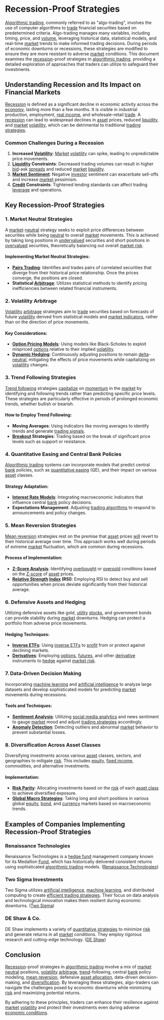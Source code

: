 # Recession-Proof Strategies

[Algorithmic trading](../a/algorithmic_trading.md), commonly referred to as "algo-trading", involves the use of computer algorithms to [trade](../t/trade.md) financial securities based on predetermined criteria. Algo-trading manages many variables, including timing, price, and [volume](../v/volume.md), leveraging historical data, statistical models, and real-time [market](../m/market.md) trends to make informed trading decisions. During periods of economic downturns or recessions, these strategies are modified to ensure they are more resistant to adverse [market](../m/market.md) conditions. This document examines the [recession](../r/recession.md)-proof strategies in [algorithmic trading](../a/algorithmic_trading.md), providing a detailed exploration of approaches that traders can utilize to safeguard their investments.

## Understanding Recession and Its Impact on Financial Markets

[Recession](../r/recession.md) is defined as a significant decline in economic activity across the [economy](../e/economy.md), lasting more than a few months. It is visible in industrial production, employment, [real income](../r/real_income.md), and wholesale-retail [trade](../t/trade.md). A [recession](../r/recession.md) can lead to widespread declines in [asset](../a/asset.md) prices, reduced [liquidity](../l/liquidity.md), and [market](../m/market.md) [volatility](../v/volatility.md), which can be detrimental to traditional [trading strategies](../t/trading_strategies.md).

### Common Challenges During a Recession
1. **Increased [Volatility](../v/volatility.md)**: [Market](../m/market.md) [volatility](../v/volatility.md) can spike, leading to unpredictable price movements.
2. **[Liquidity](../l/liquidity.md) Constraints**: Decreased trading volumes can result in higher [bid](../b/bid.md)-ask [spreads](../s/spreads.md) and reduced [market](../m/market.md) [liquidity](../l/liquidity.md).
3. **[Market Sentiment](../m/market_sentiment.md)**: Negative [investor](../i/investor.md) sentiment can exacerbate sell-offs and increase [market](../m/market.md) pessimism.
4. **[Credit](../c/credit.md) Constraints**: Tightened lending standards can affect trading [leverage](../l/leverage.md) and operations.

## Key Recession-Proof Strategies

### 1. Market Neutral Strategies
A [market](../m/market.md)-[neutral](../n/neutral.md) strategy seeks to exploit price differences between securities while being [neutral](../n/neutral.md) to overall [market](../m/market.md) movements. This is achieved by taking long positions in [undervalued](../u/undervalued.md) securities and short positions in [overvalued](../o/overvalued.md) securities, theoretically balancing out overall [market risk](../m/market_risk.md).

#### Implementing Market Neutral Strategies:
- **[Pairs Trading](../p/pairs_trading.md)**: Identifies and trades pairs of correlated securities that diverge from their historical price relationship. Once the prices converge, the positions are closed.
- **Statistical [Arbitrage](../a/arbitrage.md)**: Utilizes statistical methods to identify pricing inefficiencies between related financial instruments.

### 2. Volatility Arbitrage
[Volatility](../v/volatility.md) [arbitrage](../a/arbitrage.md) strategies aim to [trade](../t/trade.md) securities based on forecasts of future [volatility](../v/volatility.md) derived from statistical models and [market indicators](../m/market_indicators.md), rather than on the direction of price movements.

#### Key Considerations:
- **[Option Pricing Models](../o/option_pricing_models.md)**: Using models like Black-Scholes to exploit mispriced [options](../o/options.md) relative to their implied [volatility](../v/volatility.md).
- **[Dynamic Hedging](../d/dynamic_hedging.md)**: Continuously adjusting positions to remain [delta](../d/delta.md)-[neutral](../n/neutral.md), mitigating the effects of price movements while capitalizing on [volatility](../v/volatility.md) changes.

### 3. Trend Following Strategies
[Trend following](../t/trend_following.md) strategies [capitalize](../c/capitalize.md) on [momentum](../m/momentum.md) in the [market](../m/market.md) by identifying and following trends rather than predicting specific price levels. These strategies are particularly effective in periods of prolonged economic trends, whether bullish or bearish.

#### How to Employ Trend Following:
- **Moving Averages**: Using indicators like moving averages to identify trends and generate [trading signals](../t/trading_signals.md).
- **[Breakout](../b/breakout.md) Strategies**: Trading based on the break of significant price levels such as support or resistance.

### 4. Quantitative Easing and Central Bank Policies
[Algorithmic trading](../a/algorithmic_trading.md) systems can incorporate models that predict central [bank](../b/bank.md) policies, such as [quantitative easing](../q/quantitative_easing.md) (QE), and their impact on various [asset](../a/asset.md) classes.

#### Strategy Adaptation:
- **[Interest Rate Models](../i/interest_rate_models.md)**: Integrating macroeconomic indicators that influence central [bank](../b/bank.md) policy decisions.
- **Expectations Management**: Adjusting [trading algorithms](../t/trading_algorithms.md) to respond to announcements and policy changes.

### 5. Mean Reversion Strategies
[Mean reversion](../m/mean_reversion.md) strategies rest on the premise that [asset](../a/asset.md) prices [will](../w/will.md) revert to their historical average over time. This approach works well during periods of extreme [market](../m/market.md) fluctuation, which are common during recessions.

#### Process of Implementation:
- **[Z-Score Analysis](../z/z-score_analysis.md)**: Identifying [overbought](../o/overbought.md) or [oversold](../o/oversold.md) conditions based on the [Z-score](../z/z-score.md) of [asset](../a/asset.md) prices.
- **[Relative Strength](../r/relative_strength.md) [Index](../i/index_instrument.md) (RSI)**: Employing RSI to detect buy and sell opportunities when prices deviate significantly from their historical average.

### 6. Defensive Assets and Hedging
Utilizing defensive assets like gold, [utility](../u/utility.md) [stocks](../s/stock.md), and government bonds can provide stability during [market](../m/market.md) downturns. Hedging can protect a portfolio from adverse price movements.

#### Hedging Techniques:
- **[Inverse ETFs](../i/inverse_etfs.md)**: Using [inverse ETFs](../i/inverse_etfs.md) to [profit](../p/profit.md) from or protect against declining markets.
- **[Derivatives](../d/derivatives.md)**: Employing [options](../o/options.md), [futures](../f/futures.md), and other [derivative](../d/derivative.md) instruments to [hedge](../h/hedge.md) against [market risk](../m/market_risk.md).

### 7. Data-Driven Decision Making
Incorporating [machine learning](../m/machine_learning.md) and [artificial intelligence](../a/artificial_intelligence_in_trading.md) to analyze large datasets and develop sophisticated models for predicting [market](../m/market.md) movements during recessions.

#### Tools and Techniques:
- **[Sentiment Analysis](../s/sentiment_analysis.md)**: Utilizing [social media analytics](../s/social_media_analytics.md) and news sentiment to gauge [market](../m/market.md) mood and adjust [trading strategies](../t/trading_strategies.md) accordingly.
- **[Anomaly Detection](../a/anomaly_detection.md)**: Detecting outliers and abnormal [market](../m/market.md) behavior to prevent substantial losses.

### 8. Diversification Across Asset Classes
Diversifying investments across various [asset](../a/asset.md) classes, sectors, and geographies to mitigate [risk](../r/risk.md). This includes [equity](../e/equity.md), [fixed income](../f/fixed_income.md), commodities, and alternative investments.

#### Implementation:
- **[Risk Parity](../r/risk_parity.md)**: Allocating investments based on the [risk](../r/risk.md) of each [asset class](../a/asset_class.md) to achieve diversified exposure.
- **[Global Macro Strategies](../g/global_macro_strategies.md)**: Taking long and short positions in various global [equity](../e/equity.md), [bond](../b/bond.md), and [currency](../c/currency.md) markets based on macroeconomic trends.

## Examples of Companies Implementing Recession-Proof Strategies

### Renaissance Technologies
Renaissance Technologies is a [hedge fund](../h/hedge_fund.md) management company known for its Medallion [Fund](../f/fund.md), which has historically delivered consistent returns using sophisticated [algorithmic trading](../a/algorithmic_trading.md) models. ([Renaissance Technologies](https://www.rentec.com))

### Two Sigma Investments
Two Sigma utilizes [artificial intelligence](../a/artificial_intelligence_in_trading.md), [machine learning](../m/machine_learning.md), and distributed computing to create [efficient trading strategies](../e/efficient_trading_strategies.md). Their focus on data analysis and technological innovation makes them resilient during economic downturns. ([Two Sigma](https://www.twosigma.com))

### DE Shaw & Co.
DE Shaw implements a variety of [quantitative strategies](../q/quantitative_strategies_in_trading.md) to minimize [risk](../r/risk.md) and generate returns in all [market](../m/market.md) conditions. They employ rigorous research and cutting-edge technology. ([DE Shaw](https://www.deshaw.com))

## Conclusion

[Recession](../r/recession.md)-proof strategies in [algorithmic trading](../a/algorithmic_trading.md) involve a mix of [market neutral](../m/market_neutral.md) positions, [volatility](../v/volatility.md) [arbitrage](../a/arbitrage.md), [trend](../t/trend.md)-following, central [bank](../b/bank.md) policy modeling, [mean reversion](../m/mean_reversion.md), defensive [asset allocation](../a/asset_allocation.md), data-driven decision-making, and [diversification](../d/diversification.md). By leveraging these strategies, algo-traders can navigate the challenges posed by economic downturns while minimizing [risk](../r/risk.md) and maximizing potential returns.

By adhering to these principles, traders can enhance their resilience against [market](../m/market.md) [volatility](../v/volatility.md) and protect their investments even during adverse [economic conditions](../e/economic_conditions.md).
